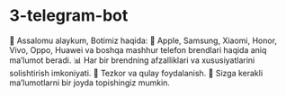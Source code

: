 # 3-telegram-bot
📱 Assalomu alaykum, Botimiz haqida:  🔎 Apple, Samsung, Xiaomi, Honor, Vivo, Oppo, Huawei va boshqa mashhur telefon brendlari haqida aniq ma’lumot beradi.  📊 Har bir brendning afzalliklari va xususiyatlarini solishtirish imkoniyati.  🚀 Tezkor va qulay foydalanish.    🎯 Sizga kerakli ma’lumotlarni bir joyda topishingiz mumkin.
